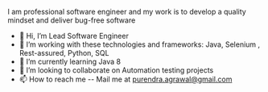 I am professional software engineer and my work is to develop a quality mindset and deliver bug-free software

- 👋 Hi, I’m Lead Software Engineer
- 👀 I’m working with these technologies and frameworks: Java, Selenium , Rest-assured, Python, SQL
- 🌱 I’m currently learning Java 8
- 💞️ I’m looking to collaborate on Automation testing projects
- 📫 How to reach me -- Mail me at purendra.agrawal@gmail.com

<!---
purendraagrawal/purendraagrawal is a ✨ special ✨ repository because its `README.md` (this file) appears on your GitHub profile.
You can click the Preview link to take a look at your changes.
--->
